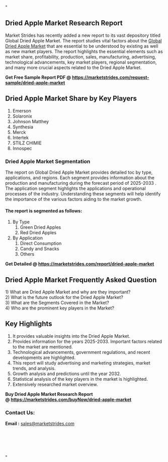 <p>"</p>
<h2>Dried Apple Market Research Report</h2>
<p>Market Strides has recently added a new report to its vast depository titled Global Dried Apple Market. The report studies vital factors about the <a href="https://marketstrides.com/report/dried-apple-market">Global Dried Apple Market</a> that are essential to be understood by existing as well as new market players. The report highlights the essential elements such as market share, profitability, production, sales, manufacturing, advertising, technological advancements, key market players, regional segmentation, and many more crucial aspects related to the Dried Apple Market.</p>
<p><strong>Get Free Sample Report PDF @ <a href="https://marketstrides.com/request-sample/dried-apple-market">https://marketstrides.com/request-sample/dried-apple-market</a></strong></p>
<h2><strong>Dried Apple Market Share by Key Players</strong></h2>
<ol>
<li>Emerson</li>
<li>Solaronix</li>
<li>Johnson Matthey</li>
<li>Synthesia</li>
<li>Merck</li>
<li>Intertek</li>
<li>STILZ CHIMIE</li>
<li>Innospec</li>
</ol>
<h3><strong>Dried Apple Market Segmentation</strong></h3>
<p>The report on Global Dried Apple Market provides detailed toc by type, applications, and regions. Each segment provides information about the production and manufacturing during the forecast period of 2025-2033 . The application segment highlights the applications and operational processes of the industry. Understanding these segments will help identify the importance of the various factors aiding to the market growth.</p>
<h4>The report is segmented as follows:</h4>
<ol>
<li>By Type
<ol>
<li>Green Dried Apples</li>
<li>Red Dried Apples</li>
</ol>
</li>
<li>By Application
<ol>
<li>Direct Consumption</li>
<li>Candy and Snacks</li>
<li>Others</li>
</ol>
</li>
</ol>
<p><strong>Get Detailed @ <a href="https://marketstrides.com/report/dried-apple-market">https://marketstrides.com/report/dried-apple-market</a></strong></p>
<h2 class=""><strong>Dried Apple Market Frequently Asked Question</strong></h2>
<div class="">1) What are Dried Apple Market and why are they important?
<div class="">
<div class="">2) What is the future outlook for the Dried Apple Market?</div>
</div>
</div>
<div class="">3) What are the Segments Covered in the Market?</div>
<div class="">4) Who are the prominent key players in the Market?</div>
<h2><strong>Key Highlights</strong></h2>
<div class="">
<ol>
<li>It provides valuable insights into the Dried Apple Market.</li>
<li>Provides information for the years 2025-2033. Important factors related to the market are mentioned.</li>
<li>Technological advancements, government regulations, and recent developments are highlighted.</li>
<li>This report will study advertising and marketing strategies, market trends, and analysis.</li>
<li>Growth analysis and predictions until the year 2032.</li>
<li>Statistical analysis of the key players in the market is highlighted.</li>
<li>Extensively researched market overview.</li>
</ol>
<p><strong>Buy Dried Apple Market Research Report @ <a href="https://marketstrides.com/buyNow/dried-apple-market">https://marketstrides.com/buyNow/dried-apple-market</a></strong></p>
<h3>Contact Us:</h3>
<p><strong>Email :</strong> <a href="mailto:sales@marketstrides.com">sales@marketstrides.com</a></p>
</div>
<p> </p>
<h3> </h3>
<p>"</p>
